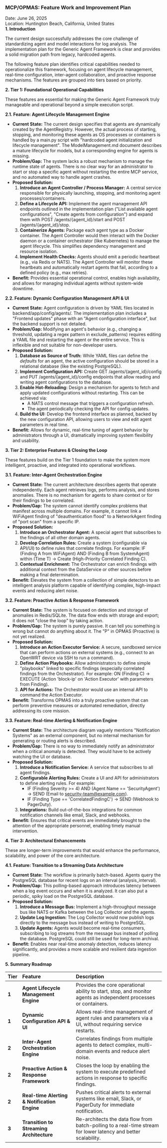 ### **MCP/OPMAS: Feature Work and Improvement Plan**

Date: June 26, 2025  
Location: Huntington Beach, California, United States  
**1\. Introduction**

The current design successfully addresses the core challenge of standardizing agent and model interactions for log analysis. The implementation plan for the Generic Agent Framework is clear and provides a solid migration path from legacy, hardcoded agents.

The following feature plan identifies critical capabilities needed to operationalize this framework, focusing on agent lifecycle management, real-time configuration, inter-agent collaboration, and proactive response mechanisms. The features are grouped into tiers based on priority.

**2\. Tier 1: Foundational Operational Capabilities**

These features are essential for making the Generic Agent Framework truly manageable and operational beyond a simple execution script.

**2.1. Feature: Agent Lifecycle Management Engine**

* **Current State:** The current design specifies that agents are dynamically created by the AgentRegistry. However, the actual process of starting, stopping, and monitoring these agents as OS processes or containers is handled by a main.py script with "hardcoded agent initialization and lifecycle management". The ModelManagement.md document describes a mature lifecycle for models, but a corresponding engine for agents is missing.  
* **Problem/Gap:** The system lacks a robust mechanism to manage the runtime state of agents. There is no clear way for an administrator to start or stop a specific agent without restarting the entire MCP service, and no automated way to handle agent crashes.  
* **Proposed Solution:**  
  1. **Introduce an Agent Controller / Process Manager:** A central service responsible for physically launching, stopping, and monitoring agent processes/containers.  
  2. **Define a Lifecycle API:** Implement the agent management API endpoints outlined in the implementation plan ("List available agent configurations", "Create agents from configuration") and expand them with POST /agents/{agent\_id}/start and POST /agents/{agent\_id}/stop.  
  3. **Containerize Agents:** Package each agent type as a Docker container. The Agent Controller would then interact with the Docker daemon or a container orchestrator (like Kubernetes) to manage the agent lifecycle. This simplifies dependency management and resource isolation.  
  4. **Implement Health Checks:** Agents should emit a periodic heartbeat (e.g., via Redis or NATS). The Agent Controller will monitor these heartbeats and automatically restart agents that fail, according to a defined policy (e.g., max retries).  
* **Benefit:** Provides essential operational control, enables high availability, and allows for managing individual agents without system-wide downtime.

**2.2. Feature: Dynamic Configuration Management API & UI**

* **Current State:** Agent configuration is driven by YAML files located in backend/app/config/agents/. The implementation plan includes a "Frontend updates" phase with an "Agent configuration interface", but the backend support is not detailed.  
* **Problem/Gap:** Modifying an agent's behavior (e.g., changing a threshold, updating a regex pattern in exclude\_patterns) requires editing a YAML file and restarting the agent or the entire service. This is inflexible and not suitable for non-developer users.  
* **Proposed Solution:**  
  1. **Database as Source of Truth:** While YAML files can define the *defaults* for an agent, the active configuration should be stored in a relational database (like the existing PostgreSQL).  
  2. **Implement Configuration API:** Create GET /agents/{agent\_id}/config and PUT /agents/{agent\_id}/config endpoints that allow reading and writing agent configurations to the database.  
  3. **Enable Hot-Reloading:** Design a mechanism for agents to fetch and apply updated configurations without restarting. This can be achieved via:  
     * A NATS control message that triggers a configuration refresh.  
     * The agent periodically checking the API for config updates.  
  4. **Build the UI:** Develop the frontend interface as planned, backed by the new configuration API, allowing users to view and edit agent parameters in real time.  
* **Benefit:** Allows for dynamic, real-time tuning of agent behavior by administrators through a UI, dramatically improving system flexibility and usability.

**3\. Tier 2: Enterprise Features & Closing the Loop**

These features build on the Tier 1 foundation to make the system more intelligent, proactive, and integrated into operational workflows.

**3.1. Feature: Inter-Agent Orchestration Engine**

* **Current State:** The current architecture describes agents that operate independently. Each agent retrieves logs, performs analysis, and stores anomalies. There is no mechanism for agents to share context or for their findings to be correlated.  
* **Problem/Gap:** The system cannot identify complex problems that manifest across multiple domains. For example, it cannot link a WiFiAgent finding of "deauthentication flood" to a NetworkAgent finding of "port scan" from a specific IP.  
* **Proposed Solution:**  
  1. **Introduce an Orchestrator Agent:** A special agent that subscribes to the findings of all other domain agents.  
  2. **Develop Correlation Rules:** Create a system (configurable via API/UI) to define rules that correlate findings. For example: IF (Finding A from WiFiAgent) AND (Finding B from SystemAgent) within (Time T) \-\> Create (High-Priority Correlated Finding C).  
  3. **Contextual Enrichment:** The Orchestrator can enrich findings with additional context from the DataService or other sources before making a final determination.  
* **Benefit:** Elevates the system from a collection of simple detectors to an intelligent analysis platform capable of identifying complex, high-impact events and reducing alert noise.

**3.2. Feature: Proactive Action & Response Framework**

* **Current State:** The system is focused on detection and storage of anomalies in Redis/SQLite. The data flow ends with storage and export; it does not "close the loop" by taking action.  
* **Problem/Gap:** The system is purely passive. It can tell you something is wrong but cannot do anything about it. The "P" in OPMAS (Proactive) is not yet realized.  
* **Proposed Solution:**  
  1. **Introduce an Action Executor Service:** A secure, sandboxed service that can perform actions on external systems (e.g., connect to an OpenWRT device via SSH to run a command).  
  2. **Define Action Playbooks:** Allow administrators to define simple "playbooks" linked to specific findings (especially correlated findings from the Orchestrator). For example: ON (Finding C) \-\> EXECUTE (Action 'block-ip' on 'Action Executor' with parameters from Finding).  
  3. **API for Actions:** The Orchestrator would use an internal API to command the Action Executor.  
* **Benefit:** Transforms OPMAS into a truly proactive system that can perform preventive measures or automated remediation, directly addressing its core mission.

**3.3. Feature: Real-time Alerting & Notification Engine**

* **Current State:** The architecture diagram vaguely mentions "Notification Systems" as an external component, but no internal mechanism for generating or routing alerts is described.  
* **Problem/Gap:** There is no way to immediately notify an administrator when a critical anomaly is detected. They would have to be actively watching the UI or database.  
* **Proposed Solution:**  
  1. **Introduce a Notification Service:** A service that subscribes to all agent findings.  
  2. **Configurable Alerting Rules:** Create a UI and API for administrators to define alerting rules. For example:  
     * IF (Finding Severity \>= 4\) AND (Agent Name \== 'SecurityAgent') \-\> SEND (Email to security-team@example.com).  
     * IF (Finding Type \== 'CorrelatedFindingC') \-\> SEND (Webhook to PagerDuty).  
  3. **Integrations:** Build out-of-the-box integrations for common notification channels like email, Slack, and webhooks.  
* **Benefit:** Ensures that critical events are immediately brought to the attention of the appropriate personnel, enabling timely manual intervention.

**4\. Tier 3: Architectural Enhancements**

These are longer-term improvements that would enhance the performance, scalability, and power of the core architecture.

**4.1. Feature: Transition to a Streaming Data Architecture**

* **Current State:** The workflow is primarily batch-based. Agents query the PostgreSQL database for recent logs on an interval (analysis\_interval).  
* **Problem/Gap:** This polling-based approach introduces latency between when a log event occurs and when it is analyzed. It can also put a periodic, spiky load on the PostgreSQL database.  
* **Proposed Solution:**  
  1. **Introduce a Message Bus:** Implement a high-throughput message bus like NATS or Kafka between the Log Collector and the agents.  
  2. **Update Log Ingestion:** The Log Collector would now publish logs directly to the message bus instead of writing to PostgreSQL.  
  3. **Update Agents:** Agents would become real-time consumers, subscribing to log streams from the message bus instead of polling the database. PostgreSQL could still be used for long-term archival.  
* **Benefit:** Enables near real-time anomaly detection, reduces latency significantly, and provides a more scalable and resilient data ingestion pipeline.

**5\. Summary Roadmap**

| Tier | Feature | Description |
| :---- | :---- | :---- |
| **1** | **Agent Lifecycle Management Engine** | Provides the core operational ability to start, stop, and monitor agents as independent processes or containers. |
| **1** | **Dynamic Configuration API & UI** | Allows real-time management of agent rules and parameters via a UI, without requiring service restarts. |
| **2** | **Inter-Agent Orchestration Engine** | Correlates findings from multiple agents to detect complex, multi-domain events and reduce alert noise. |
| **2** | **Proactive Action & Response Framework** | Closes the loop by enabling the system to execute predefined actions in response to specific findings. |
| **2** | **Real-time Alerting & Notification Engine** | Pushes critical alerts to external systems like email, Slack, or PagerDuty for immediate notification. |
| **3** | **Transition to Streaming Architecture** | Re-architects the data flow from batch-polling to a real-time stream for lower latency and better scalability. |

